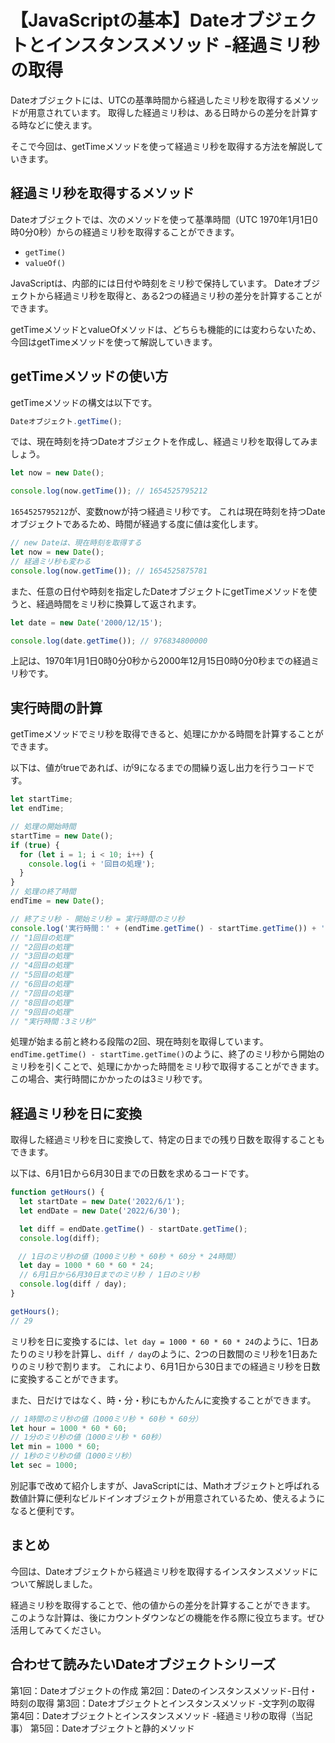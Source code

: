 # 【JavaScriptの基本】Dateオブジェクトとインスタンスメソッド -経過ミリ秒の取得

Dateオブジェクトには、UTCの基準時間から経過したミリ秒を取得するメソッドが用意されています。
取得した経過ミリ秒は、ある日時からの差分を計算する時などに使えます。

そこで今回は、getTimeメソッドを使って経過ミリ秒を取得する方法を解説していきます。


## 経過ミリ秒を取得するメソッド
Dateオブジェクトでは、次のメソッドを使って基準時間（UTC 1970年1月1日0時0分0秒）からの経過ミリ秒を取得することができます。

* ```getTime()```
* ```valueOf()```

JavaScriptは、内部的には日付や時刻をミリ秒で保持しています。
Dateオブジェクトから経過ミリ秒を取得と、ある2つの経過ミリ秒の差分を計算することができます。

getTimeメソッドとvalueOfメソッドは、どちらも機能的には変わらないため、今回はgetTimeメソッドを使って解説していきます。

## getTimeメソッドの使い方
getTimeメソッドの構文は以下です。
```javascript
Dateオブジェクト.getTime();
```

では、現在時刻を持つDateオブジェクトを作成し、経過ミリ秒を取得してみましょう。
```javascript
let now = new Date();

console.log(now.getTime()); // 1654525795212
```

```1654525795212```が、変数nowが持つ経過ミリ秒です。
これは現在時刻を持つDateオブジェクトであるため、時間が経過する度に値は変化します。

```javascript
// new Dateは、現在時刻を取得する
let now = new Date();
// 経過ミリ秒も変わる
console.log(now.getTime()); // 1654525875781
 ```

また、任意の日付や時刻を指定したDateオブジェクトにgetTimeメソッドを使うと、経過時間をミリ秒に換算して返されます。
```javascript
let date = new Date('2000/12/15');

console.log(date.getTime()); // 976834800000
```
上記は、1970年1月1日0時0分0秒から2000年12月15日0時0分0秒までの経過ミリ秒です。

## 実行時間の計算
getTimeメソッドでミリ秒を取得できると、処理にかかる時間を計算することができます。

以下は、値がtrueであれば、iが9になるまでの間繰り返し出力を行うコードです。
```javascript
let startTime;
let endTime;

// 処理の開始時間
startTime = new Date();
if (true) {
  for (let i = 1; i < 10; i++) {
    console.log(i + '回目の処理');
  }
} 
// 処理の終了時間
endTime = new Date();

// 終了ミリ秒 - 開始ミリ秒 = 実行時間のミリ秒
console.log('実行時間：' + (endTime.getTime() - startTime.getTime()) + 'ミリ秒'); 
// "1回目の処理"
// "2回目の処理"
// "3回目の処理"
// "4回目の処理"
// "5回目の処理"
// "6回目の処理"
// "7回目の処理"
// "8回目の処理"
// "9回目の処理"
// "実行時間：3ミリ秒"
```
処理が始まる前と終わる段階の2回、現在時刻を取得しています。
```endTime.getTime() - startTime.getTime()```のように、終了のミリ秒から開始のミリ秒を引くことで、処理にかかった時間をミリ秒で取得することができます。
この場合、実行時間にかかったのは3ミリ秒です。

## 経過ミリ秒を日に変換
取得した経過ミリ秒を日に変換して、特定の日までの残り日数を取得することもできます。

以下は、6月1日から6月30日までの日数を求めるコードです。
```javascript
function getHours() {
  let startDate = new Date('2022/6/1');
  let endDate = new Date('2022/6/30');

  let diff = endDate.getTime() - startDate.getTime();
  console.log(diff); 

　// 1日のミリ秒の値（1000ミリ秒 * 60秒 * 60分 * 24時間）
  let day = 1000 * 60 * 60 * 24;
  // 6月1日から6月30日までのミリ秒 / 1日のミリ秒
  console.log(diff / day); 
}

getHours();
// 29
```
ミリ秒を日に変換するには、```let day = 1000 * 60 * 60 * 24```のように、1日あたりのミリ秒を計算し、```diff / day```のように、2つの日数間のミリ秒を1日あたりのミリ秒で割ります。
これにより、6月1日から30日までの経過ミリ秒を日数に変換することができます。

また、日だけではなく、時・分・秒にもかんたんに変換することができます。
```javascript
// 1時間のミリ秒の値（1000ミリ秒 * 60秒 * 60分）
let hour = 1000 * 60 * 60;
// 1分のミリ秒の値（1000ミリ秒 * 60秒）
let min = 1000 * 60;
// 1秒のミリ秒の値（1000ミリ秒）
let sec = 1000;
```

別記事で改めて紹介しますが、JavaScriptには、Mathオブジェクトと呼ばれる数値計算に便利なビルドインオブジェクトが用意されているため、使えるようになると便利です。

## まとめ
今回は、Dateオブジェクトから経過ミリ秒を取得するインスタンスメソッドについて解説しました。

経過ミリ秒を取得することで、他の値からの差分を計算することができます。
このような計算は、後にカウントダウンなどの機能を作る際に役立ちます。ぜひ活用してみてください。

## 合わせて読みたいDateオブジェクトシリーズ
第1回：Dateオブジェクトの作成
第2回：Dateのインスタンスメソッド-日付・時刻の取得
第3回：Dateオブジェクトとインスタンスメソッド -文字列の取得
第4回：Dateオブジェクトとインスタンスメソッド -経過ミリ秒の取得（当記事）
第5回：Dateオブジェクトと静的メソッド




